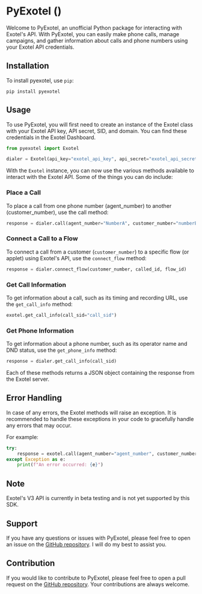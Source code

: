 # PyExotel ()

Welcome to PyExotel, an unofficial Python package for interacting with Exotel's API. With PyExotel, you can easily make phone calls, manage campaigns, and gather information about calls and phone numbers using your Exotel API credentials.

## Installation
To install pyexotel, use `pip`:
``` terminal
pip install pyexotel
```
## Usage
To use PyExotel, you will first need to create an instance of the Exotel class with your Exotel API key, API secret, SID, and domain. You can find these credentials in the Exotel Dashboard.

```python
from pyexotel import Exotel

dialer = Exotel(api_key="exotel_api_key", api_secret="exotel_api_secret", sid='exotel_sid', domain="exotel_domain")
```
With the `Exotel` instance, you can now use the various methods available to interact with the Exotel API. Some of the things you can do include:

### Place a Call
To place a call from one phone number (agent_number) to another (customer_number), use the call method:

```python
response = dialer.call(agent_number="NumberA", customer_number="numberB", called_id="exotel_callerID")
```

### Connect a Call to a Flow
To connect a call from a customer (`customer_number`) to a specific flow (or applet) using Exotel's API, use the `connect_flow` method:

```python
response = dialer.connect_flow(customer_number, called_id, flow_id)
```
### Get Call Information
To get information about a call, such as its timing and recording URL, use the `get_call_info` method:


```python
exotel.get_call_info(call_sid="call_sid")
```
### Get Phone Information
To get information about a phone number, such as its operator name and DND status, use the `get_phone_info` method:

```python
response = dialer.get_call_info(call_sid)
```

Each of these methods returns a JSON object containing the response from the Exotel server.

## Error Handling
In case of any errors, the Exotel methods will raise an exception. It is recommended to handle these exceptions in your code to gracefully handle any errors that may occur.

For example:

```python
try:
    response = exotel.call(agent_number="agent_number", customer_number="customer_number", caller_id="caller_id")
except Exception as e:
    print(f"An error occurred: {e}")
```

## Note
Exotel's V3 API is currently in beta testing and is not yet supported by this SDK.

## Support
If you have any questions or issues with PyExotel, please feel free to open an issue on the [GitHub repository](https://github.com/devbijay/pyexotel). I will do my best to assist you.

## Contribution
If you would like to contribute to PyExotel, please feel free to open a pull request on the [GitHub repository](https://github.com/devbijay/pyexotel). Your contributions are always welcome.